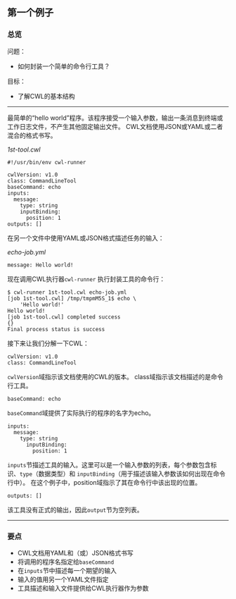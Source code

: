 ## 第一个例子

### 总览

问题：

* 如何封装一个简单的命令行工具？

目标：

* 了解CWL的基本结构

---

最简单的“hello world”程序。该程序接受一个输入参数，输出一条消息到终端或工作日志文件，不产生其他固定输出文件。 CWL文档使用JSON或YAML或二者混合的格式书写。

_1st-tool.cwl_

```
#!/usr/bin/env cwl-runner

cwlVersion: v1.0
class: CommandLineTool
baseCommand: echo
inputs:
  message:
    type: string
    inputBinding:
      position: 1
outputs: []
```

在另一个文件中使用YAML或JSON格式描述任务的输入：

_echo-job.yml_

```
message: Hello world!
```

现在调用CWL执行器`cwl-runner` 执行封装工具的命令行：

```
$ cwl-runner 1st-tool.cwl echo-job.yml
[job 1st-tool.cwl] /tmp/tmpmM5S_1$ echo \
    'Hello world!'
Hello world!
[job 1st-tool.cwl] completed success
{}
Final process status is success
```

接下来让我们分解一下CWL：

```
cwlVersion: v1.0
class: CommandLineTool
```

`cwlVersion`域指示该文档使用的CWL的版本。 class域指示该文档描述的是命令行工具。

```
baseCommand: echo
```

`baseCommand`域提供了实际执行的程序的名字为echo。

```
inputs:
  message:
    type: string
      inputBinding:
        position: 1
```

`inputs`节描述工具的输入。这里可以是一个输入参数的列表，每个参数包含标识、`type`（数据类型）和 `inputBinding`（用于描述该输入参数该如何出现在命令行中）。 在这个例子中，position域指示了其在命令行中该出现的位置。

```
outputs: []
```

该工具没有正式的输出，因此`output`节为空列表。

---

### 要点

* CWL文档用YAML和（或）JSON格式书写
* 将调用的程序名指定给`baseCommand`
* 在`inputs`节中描述每一个期望的输入
* 输入的值用另一个YAML文件指定
* 工具描述和输入文件提供给CWL执行器作为参数



